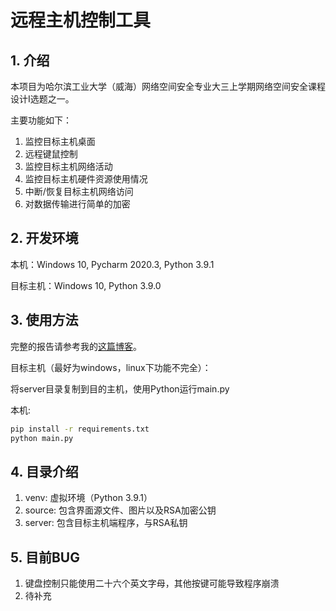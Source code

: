# 远程主机控制工具
## 1. 介绍
本项目为哈尔滨工业大学（威海）网络空间安全专业大三上学期网络空间安全课程设计I选题之一。 

主要功能如下：

1. 监控目标主机桌面
2. 远程键鼠控制
3. 监控目标主机网络活动
4. 监控目标主机硬件资源使用情况
5. 中断/恢复目标主机网络访问
6. 对数据传输进行简单的加密

## 2. 开发环境
本机：Windows 10, Pycharm 2020.3, Python 3.9.1

目标主机：Windows 10, Python 3.9.0

## 3. 使用方法

完整的报告请参考我的[这篇博客](https://littlecu.cn/archives/119)。

目标主机（最好为windows，linux下功能不完全）：

将server目录复制到目的主机，使用Python运行main.py

本机:

```bash
pip install -r requirements.txt
python main.py
```

## 4. 目录介绍
1. venv: 虚拟环境（Python 3.9.1）
2. source: 包含界面源文件、图片以及RSA加密公钥
3. server: 包含目标主机端程序，与RSA私钥

## 5. 目前BUG
1. 键盘控制只能使用二十六个英文字母，其他按键可能导致程序崩溃
2. 待补充
